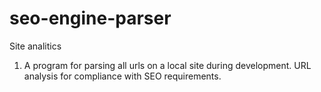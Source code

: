 # seo-engine-parser
Site analitics

1. A program for parsing all urls on a local site during development. URL analysis for compliance with SEO requirements.